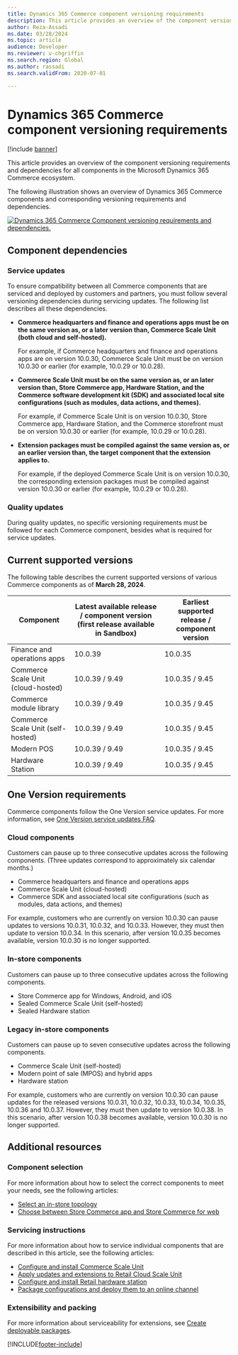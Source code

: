 ```yaml
---
title: Dynamics 365 Commerce component versioning requirements
description: This article provides an overview of the component versioning requirements and dependencies for all components in the Microsoft Dynamics 365 Commerce ecosystem.
author: Reza-Assadi
ms.date: 03/28/2024
ms.topic: article 
audience: Developer
ms.reviewer: v-chgriffin
ms.search.region: Global
ms.author: rassadi
ms.search.validFrom: 2020-07-01

---
```


# Dynamics 365 Commerce component versioning requirements

[!include [banner](../includes/banner.md)]

This article provides an overview of the component versioning requirements and dependencies for all components in the Microsoft Dynamics 365 Commerce ecosystem.

The following illustration shows an overview of Dynamics 365 Commerce components and corresponding versioning requirements and dependencies.

<a href="/dynamics365/commerce/media/commerce-component-versioning.jpg" target="_blank">![Dynamics 365 Commerce Component versioning requirements and dependencies.](../media/commerce-component-versioning.jpg)</a>

## Component dependencies

### Service updates

To ensure compatibility between all Commerce components that are serviced and deployed by customers and partners, you must follow several versioning dependencies during servicing updates. The following list describes all these dependencies.

- **Commerce headquarters and finance and operations apps must be on the same version as, or a later version than, Commerce Scale Unit (both cloud and self-hosted).**

    For example, if Commerce headquarters and finance and operations apps are on version 10.0.30, Commerce Scale Unit must be on version 10.0.30 or earlier (for example, 10.0.29 or 10.0.28).

- **Commerce Scale Unit must be on the same version as, or an later version than, Store Commerce app, Hardware Station, and the Commerce software development kit (SDK) and associated local site configurations (such as modules, data actions, and themes).**

    For example, if Commerce Scale Unit is on version 10.0.30, Store Commerce app, Hardware Station, and the Commerce storefront must be on version 10.0.30 or earlier (for example, 10.0.29 or 10.0.28).

- **Extension packages must be compiled against the same version as, or an earlier version than, the target component that the extension applies to.**

    For example, if the deployed Commerce Scale Unit is on version 10.0.30, the corresponding extension packages must be compiled against version 10.0.30 or earlier (for example, 10.0.29 or 10.0.28).

### Quality updates

During quality updates, no specific versioning requirements must be followed for each Commerce component, besides what is required for service updates.

## Current supported versions

The following table describes the current supported versions of various Commerce components as of **March 28, 2024**.

| Component | Latest available release / component version (first release available in Sandbox) | Earliest supported release / component version |
|---|---|---|
| Finance and operations apps | 10.0.39 | 10.0.35 |
| Commerce Scale Unit (cloud-hosted) | 10.0.39 / 9.49 | 10.0.35 / 9.45 |
| Commerce module library | 10.0.39 / 9.49 | 10.0.35 / 9.45 |
| Commerce Scale Unit (self-hosted) | 10.0.39 / 9.49 | 10.0.35 / 9.45 |
| Modern POS | 10.0.39 / 9.49 | 10.0.35 / 9.45 |
| Hardware Station | 10.0.39 / 9.49 | 10.0.35 / 9.45 |

## One Version requirements

Commerce components follow the One Version service updates. For more information, see [One Version service updates FAQ](../../fin-ops-core/dev-itpro/get-started/one-version.md).

### Cloud components

Customers can pause up to three consecutive updates across the following components. (Three updates correspond to approximately six calendar months.)

- Commerce headquarters and finance and operations apps
- Commerce Scale Unit (cloud-hosted)
- Commerce SDK and associated local site configurations (such as modules, data actions, and themes)

For example, customers who are currently on version 10.0.30 can pause updates to versions 10.0.31, 10.0.32, and 10.0.33. However, they must then update to version 10.0.34. In this scenario, after version 10.0.35 becomes available, version 10.0.30 is no longer supported.

### In-store components

Customers can pause up to three consecutive updates across the following components.

- Store Commerce app for Windows, Android, and iOS
- Sealed Commerce Scale Unit (self-hosted)
- Sealed Hardware station

### Legacy in-store components

Customers can pause up to seven consecutive updates across the following components.

- Commerce Scale Unit (self-hosted)
- Modern point of sale (MPOS) and hybrid apps
- Hardware station

For example, customers who are currently on version 10.0.30 can pause updates for the released versions 10.0.31, 10.0.32, 10.0.33, 10.0.34, 10.0.35, 10.0.36 and 10.0.37. However, they must then update to version 10.0.38. In this scenario, after version 10.0.38 becomes available, version 10.0.30 is no longer supported.

## Additional resources

### Component selection

For more information about how to select the correct components to meet your needs, see the following articles:

- [Select an in-store topology](retail-in-store-topology.md)
- [Choose between Store Commerce app and Store Commerce for web](MPOS-or-CPOS.md)

### Servicing instructions

For more information about how to service individual components that are described in this article, see the following articles:

- [Configure and install Commerce Scale Unit](retail-store-scale-unit-configuration-installation.md)
- [Apply updates and extensions to Retail Cloud Scale Unit](../../fin-ops-core/dev-itpro/deployment/update-retail-channel.md)
- [Configure and install Retail hardware station](retail-hardware-station-configuration-installation.md)
- [Package configurations and deploy them to an online channel](../e-commerce-extensibility/package-deploy.md)
<!-- [Configure, install, and activate the Store Commerce app](retail-modern-pos-device-activation.md)-->

### Extensibility and packing

For more information about serviceability for extensions, see [Create deployable packages](retail-sdk/retail-sdk-packaging.md).


[!INCLUDE[footer-include](../../includes/footer-banner.md)]

